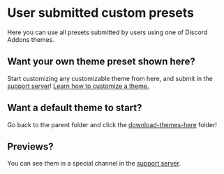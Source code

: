 # User submitted custom presets

Here you can use all presets submitted by users using one of Discord Addons themes.

## Want your own theme preset shown here?

Start customizing any customizable theme from here, and submit in the [support server](https://discord.gg/v7ECsqT)! [Learn how to customize a theme.](https://tomrdh.github.io/da-website/tutorials.html#customize-oggt)

## Want a default theme to start?

Go back to the parent folder and click the [download-themes-here](https://github.com/Tomrdh/discord-addons/tree/master/download-themes-here) folder!

## Previews?

You can see them in a special channel in the [support server](https://discord.gg/v7ECsqT).
